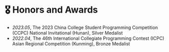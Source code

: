 # 🎖 Honors and Awards
- *2023.05*, The 2023 China College Student Programming Competition (CCPC) National Invitational (Hunan), Silver Medalist
- *2022.04*, The 46th International Collegiate Programming Contest (ICPC) Asian Regional Competition (Kunming), Bronze Medalist
